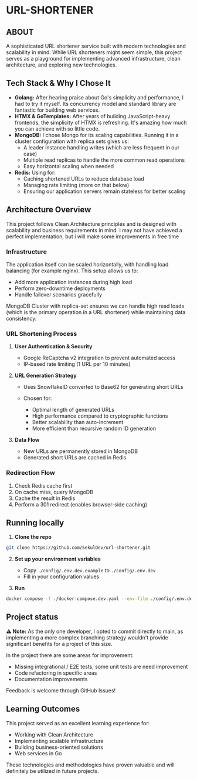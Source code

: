 # URL-SHORTENER

## ABOUT

A sophisticated URL shortener service built with modern technologies and scalability in mind. While URL shorteners might seem simple, this project serves as a playground for implementing advanced infrastructure, clean architecture, and exploring new technologies.

## Tech Stack & Why I Chose It

-   **Golang:** After hearing praise about Go's simplicity and performance, I had to try it myself. Its concurrency model and standard library are fantastic for building web services.
-   **HTMX & GoTemplates:** After years of building JavaScript-heavy frontends, the simplicity of HTMX is refreshing. It's amazing how much you can achieve with so little code.
-   **MongoDB:** I chose Mongo for its scaling capabilities. Running it in a cluster configuration with replica sets gives us:
    -   A leader instance handling writes (which are less frequent in our case)
    -   Multiple read replicas to handle the more common read operations
    -   Easy horizontal scaling when needed
-   **Redis:** Using for:
    -   Caching shortened URLs to reduce database load
    -   Managing rate limiting (more on that below)
    -   Ensuring our application servers remain stateless for better scaling

## Architecture Overview

This project follows Clean Architecture principles and is designed with scalability and business requirements in mind. I may not have achieved a perfect implementation, but i will make some improvements in free time

### Infrastructure

The application itself can be scaled horizontally, with handling load balancing (for example nginx). This setup allows us to:

-   Add more application instances during high load
-   Perform zero-downtime deployments
-   Handle failover scenarios gracefully

MongoDB Cluster with replica-set ensures we can handle high read loads (which is the primary operation in a URL shortener) while maintaining data consistency.

### URL Shortening Process

1. **User Authentication & Security**

    - Google ReCaptcha v2 integration to prevent automated access
    - IP-based rate limiting (1 URL per 10 minutes)

2. **URL Generation Strategy**

    - Uses SnowflakeID converted to Base62 for generating short URLs
    - Chosen for:

        - Optimal length of generated URLs
        - High performance compared to cryptographic functions
        - Better scalability than auto-increment
        - More efficient than recursive random ID generation

3. **Data Flow**

    - New URLs are permanently stored in MongoDB
    - Generated short URLs are cached in Redis

### Redirection Flow

1. Check Redis cache first
2. On cache miss, query MongoDB
3. Cache the result in Redis
4. Perform a 301 redirect (enables browser-side caching)

## Running locally

1. **Clone the repo**

```bash
git clone https://github.com/SekulDev/url-shortener.git
```

2. **Set up your environment variables**

    - Copy `./config/.env.dev.example` to `./config/.env.dev`
    - Fill in your configuration values

3. **Run**

```bash
docker compose -f ./docker-compose.dev.yaml --env-file ./config/.env.dev up
```

## Project status

**⚠️ Note:** As the only one developer, I opted to commit directly to main, as implementing a more complex branching strategy wouldn't provide significant benefits for a project of this size.

In the project there are some areas for improvement:

-   Missing integrational / E2E tests, some unit tests are need improvement
-   Code refactoring in specific areas
-   Documentation improvements

Feedback is welcome through GitHub Issues!

## Learning Outcomes

This project served as an excellent learning experience for:

-   Working with Clean Architecture
-   Implementing scalable infrastructure
-   Building business-oriented solutions
-   Web services in Go

These technologies and methodologies have proven valuable and will definitely be utilized in future projects.
